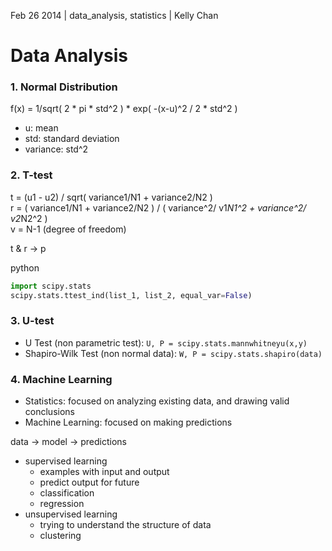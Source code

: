 Feb 26 2014 | data_analysis, statistics | Kelly Chan
# Data Analysis

### 1. Normal Distribution

f(x) = 1/sqrt( 2 * pi * std^2 ) * exp( -(x-u)^2 / 2 * std^2 )

- u: mean
- std: standard deviation
- variance: std^2


### 2. T-test

t = (u1 - u2) / sqrt( variance1/N1 + variance2/N2 )  
r = ( variance1/N1 + variance2/N2 ) / ( variance^2/ v1*N1^2 + variance^2/ v2*N2^2 )  
v = N-1 (degree of freedom)

t & r -> p  

python
```python
import scipy.stats
scipy.stats.ttest_ind(list_1, list_2, equal_var=False)
```

### 3. U-test

- U Test (non parametric test): `U, P = scipy.stats.mannwhitneyu(x,y)`
- Shapiro-Wilk Test (non normal data): `W, P = scipy.stats.shapiro(data)`

### 4. Machine Learning

- Statistics: focused on analyzing existing data, and drawing valid conclusions
- Machine Learning: focused on making predictions

data -> model -> predictions
- supervised learning
    - examples with input and output
    - predict output for future
    - classification
    - regression
- unsupervised learning
    - trying to understand the structure of data
    - clustering
